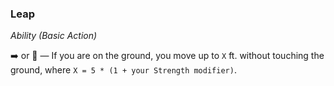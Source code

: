 ### Leap
*Ability (Basic Action)*  

➡️ or 🔵 — If you are on the ground, you move up to `X` ft. without touching the ground, where `X = 5 * (1 + your Strength modifier)`.

